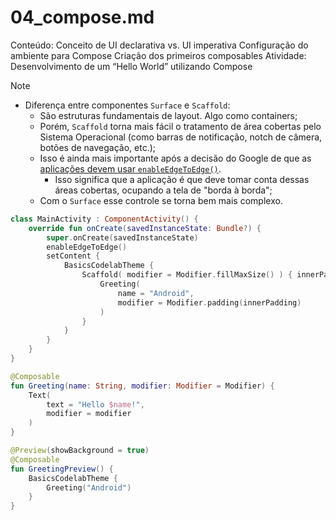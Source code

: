 # 04_compose.md

Conteúdo:
Conceito de UI declarativa vs. UI imperativa
Configuração do ambiente para Compose
Criação dos primeiros composables
Atividade:
Desenvolvimento de um “Hello World” utilizando Compose

> [!Note]
>
> - Diferença entre componentes `Surface` e `Scaffold`:
>   - São estruturas fundamentais de layout. Algo como containers;
>   - Porém, `Scaffold` torna mais fácil o tratamento de área cobertas pelo Sistema Operacional (como barras de notificação, notch de câmera, botões de navegação, etc.);
>   - Isso é ainda mais importante após a decisão do Google de que as [aplicações devem usar `enableEdgeToEdge()`](https://developer.android.com/about/versions/15/behavior-changes-15#edge-to-edge).
>     - Isso significa que a aplicação é que deve tomar conta dessas áreas cobertas, ocupando a tela de "borda à borda";
>   - Com o `Surface` esse controle se torna bem mais complexo.

```Kotlin
class MainActivity : ComponentActivity() {
    override fun onCreate(savedInstanceState: Bundle?) {
        super.onCreate(savedInstanceState)
        enableEdgeToEdge()
        setContent {
            BasicsCodelabTheme {
                Scaffold( modifier = Modifier.fillMaxSize() ) { innerPadding ->
                    Greeting(
                        name = "Android",
                        modifier = Modifier.padding(innerPadding)
                    )
                }
            }
        }
    }
}

@Composable
fun Greeting(name: String, modifier: Modifier = Modifier) {
    Text(
        text = "Hello $name!",
        modifier = modifier
    )
}

@Preview(showBackground = true)
@Composable
fun GreetingPreview() {
    BasicsCodelabTheme {
        Greeting("Android")
    }
}
```

